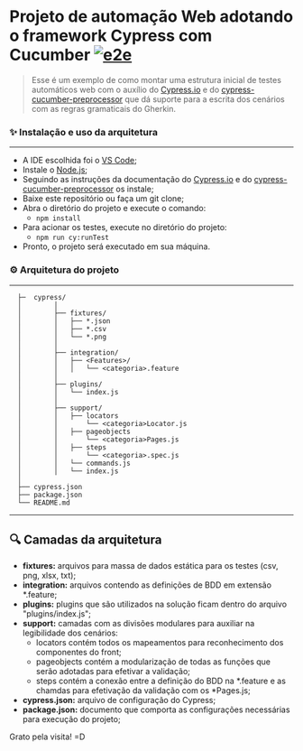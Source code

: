 # Projeto de automação Web adotando o framework Cypress com Cucumber [![e2e](https://github.com/adelitofarias/compra_carrinho_item/actions/workflows/ci.yml/badge.svg)](https://github.com/adelitofarias/compra_carrinho_item/actions/workflows/ci.yml)
> Esse é um exemplo de como montar uma estrutura inicial de testes automáticos web com o auxílio do [Cypress.io][cy] e do [cypress-cucumber-preprocessor][cucumber] que dá suporte para a escrita dos cenários com as regras gramaticais do Gherkin.
> 

### ✨ Instalação e uso da arquitetura
-----------------------
- A IDE escolhida foi o [VS Code][vs];
- Instale o [Node.js](https://nodejs.org/en/download/);
- Seguindo as instruções da documentação do [Cypress.io][cyDOC] e do [cypress-cucumber-preprocessor][cucumber] os instale;
- Baixe este repositório ou faça um git clone;
- Abra o diretório do projeto e execute o comando:
    - `npm install`
- Para acionar os testes, execute no diretório do projeto:
    - `npm run cy:runTest`
- Pronto, o projeto será executado em sua máquina.

### ⚙️ Arquitetura do projeto
-----------------------

```
  ├─  cypress/
  │        │
  │        ├── fixtures/
  │        │   ├── *.json
  │        │   ├── *.csv       
  │        │   └── *.png
  │        │
  │        ├── integration/
  │        │   ├── <Features>/
  │        │   │   └── <categoria>.feature
  │        │
  │        ├── plugins/
  │        │   └── index.js
  │        │
  │        ├── support/
  │        │   ├── locators
  │        │       └── <categoria>Locator.js
  │        │   ├── pageobjects
  │        │       └── <categoria>Pages.js
  │        │   ├── steps
  │        │       └── <categoria>.spec.js
  │        │   └── commands.js
  │        │   └── index.js
  │ 
  ├── cypress.json
  ├── package.json
  └── README.md
```
---------------------------------------
## 🔍 Camadas da arquitetura

 - **fixtures:** arquivos para massa de dados estática para os testes (csv, png, xlsx, txt);
 - **integration:** arquivos contendo as definições de BDD em extensão *.feature;
 - **plugins:** plugins que são utilizados na solução ficam dentro do arquivo "plugins/index.js";
 - **support:** camadas com as divisões modulares para auxiliar na legibilidade dos cenários:
    - locators contém todos os mapeamentos para reconhecimento dos componentes do front;
    - pageobjects contém a modularização de todas as funções que serão adotadas para efetivar a validação;
    - steps contém a conexão entre a definição do BDD na *.feature e as chamdas para efetivação da validação com os *Pages.js;
 - **cypress.json:** arquivo de configuração do Cypress;
 - **package.json:** documento que comporta as configurações necessárias para execução do projeto;

Grato pela visita! =D

[cy]:https://github.com/cypress-io/cypress 
[cyDOC]:https://docs.cypress.io/guides/getting-started/installing-cypress.html#System-requirements
[cucumber]: https://github.com/TheBrainFamily/cypress-cucumber-preprocessor
[vs]: https://code.visualstudio.com/

